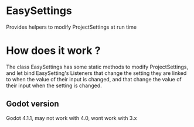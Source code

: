 # EasySettings

Provides helpers to modify ProjectSettings at run time

# How does it work ?
The class EasySettings has some static methods to modify ProjectSettings, and
let bind EasySetting's Listeners that change the setting they are linked to when
the value of their input is changed, and that change the value of their input when
the setting is changed.

## Godot version

Godot 4.1.1, may not work with 4.0, wont work with 3.x

